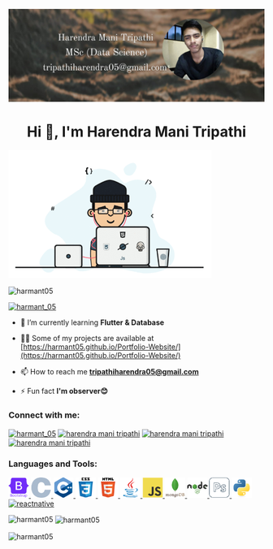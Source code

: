 ![logo](https://github.com/Harmant05/Harmant05/blob/main/HMT!.png)
<h1 align="center">Hi 👋, I'm Harendra Mani Tripathi</h1>

<img aign="right" alt="coding" width="400" src="ABCD.gif">

<p align="left"> <img src="https://komarev.com/ghpvc/?username=harmant05&label=Profile%20views&color=0e75b6&style=flat" alt="harmant05" /> </p>

<p align="left"> <a href="https://twitter.com/harmant_05" target="blank"><img src="https://img.shields.io/twitter/follow/harmant_05?logo=twitter&style=for-the-badge" alt="harmant_05" /></a> </p>

- 🌱 I’m currently learning **Flutter & Database**

- 👨‍💻 Some of my projects are available at [https://harmant05.github.io/Portfolio-Website/](https://harmant05.github.io/Portfolio-Website/)

- 📫 How to reach me **tripathiharendra05@gmail.com**

- ⚡ Fun fact **I'm observer😊**

<h3 align="left">Connect with me:</h3>
<p align="left">

<a href="https://twitter.com/harmant_05" target="blank">
  <img align="center" src="https://cdn.jsdelivr.net/gh/simple-icons/simple-icons/icons/x.svg" alt="harmant_05" height="30" width="30" /></a>
<a href="https://linkedin.com/in/harendra mani tripathi" target="blank"><img align="center" src="https://raw.githubusercontent.com/rahuldkjain/github-profile-readme-generator/master/src/images/icons/Social/linked-in-alt.svg" alt="harendra mani tripathi" height="30" width="40" /></a>
<a href="https://fb.com/harendra mani tripathi" target="blank"><img align="center" src="https://raw.githubusercontent.com/rahuldkjain/github-profile-readme-generator/master/src/images/icons/Social/facebook.svg" alt="harendra mani tripathi" height="30" width="40" /></a>
<a href="https://instagram.com/harendra mani tripathi" target="blank"><img align="center" src="https://raw.githubusercontent.com/rahuldkjain/github-profile-readme-generator/master/src/images/icons/Social/instagram.svg" alt="harendra mani tripathi" height="30" width="40" /></a>
</p>

<h3 align="left">Languages and Tools:</h3>
<p align="left"> <a href="https://getbootstrap.com" target="_blank" rel="noreferrer"> <img src="https://raw.githubusercontent.com/devicons/devicon/master/icons/bootstrap/bootstrap-plain-wordmark.svg" alt="bootstrap" width="40" height="40"/> </a> <a href="https://www.cprogramming.com/" target="_blank" rel="noreferrer"> <img src="https://raw.githubusercontent.com/devicons/devicon/master/icons/c/c-original.svg" alt="c" width="40" height="40"/> </a> <a href="https://www.w3schools.com/cpp/" target="_blank" rel="noreferrer"> <img src="https://raw.githubusercontent.com/devicons/devicon/master/icons/cplusplus/cplusplus-original.svg" alt="cplusplus" width="40" height="40"/> </a> <a href="https://www.w3schools.com/css/" target="_blank" rel="noreferrer"> <img src="https://raw.githubusercontent.com/devicons/devicon/master/icons/css3/css3-original-wordmark.svg" alt="css3" width="40" height="40"/> </a> <a href="https://www.w3.org/html/" target="_blank" rel="noreferrer"> <img src="https://raw.githubusercontent.com/devicons/devicon/master/icons/html5/html5-original-wordmark.svg" alt="html5" width="40" height="40"/> </a> <a href="https://www.java.com" target="_blank" rel="noreferrer"> <img src="https://raw.githubusercontent.com/devicons/devicon/master/icons/java/java-original.svg" alt="java" width="40" height="40"/> </a> <a href="https://developer.mozilla.org/en-US/docs/Web/JavaScript" target="_blank" rel="noreferrer"> <img src="https://raw.githubusercontent.com/devicons/devicon/master/icons/javascript/javascript-original.svg" alt="javascript" width="40" height="40"/> </a> <a href="https://www.mongodb.com/" target="_blank" rel="noreferrer"> <img src="https://raw.githubusercontent.com/devicons/devicon/master/icons/mongodb/mongodb-original-wordmark.svg" alt="mongodb" width="40" height="40"/> </a> <a href="https://nodejs.org" target="_blank" rel="noreferrer"> <img src="https://raw.githubusercontent.com/devicons/devicon/master/icons/nodejs/nodejs-original-wordmark.svg" alt="nodejs" width="40" height="40"/> </a> <a href="https://www.photoshop.com/en" target="_blank" rel="noreferrer"> <img src="https://raw.githubusercontent.com/devicons/devicon/master/icons/photoshop/photoshop-line.svg" alt="photoshop" width="40" height="40"/> </a> <a href="https://www.python.org" target="_blank" rel="noreferrer"> <img src="https://raw.githubusercontent.com/devicons/devicon/master/icons/python/python-original.svg" alt="python" width="40" height="40"/> </a> <a href="https://reactnative.dev/" target="_blank" rel="noreferrer"> <img src="https://reactnative.dev/img/header_logo.svg" alt="reactnative" width="40" height="40"/> </a> </p>

<p><img align="left" src="https://github-readme-stats.vercel.app/api/top-langs?username=harmant05&show_icons=true&locale=en&layout=compact" alt="harmant05" /></p>

<p>&nbsp;<img align="center" src="https://github-readme-stats.vercel.app/api?username=harmant05&show_icons=true&locale=en" alt="harmant05" /></p>

<p><img align="center" src="https://github-readme-streak-stats.herokuapp.com/?user=harmant05" alt="harmant05" /></p>
